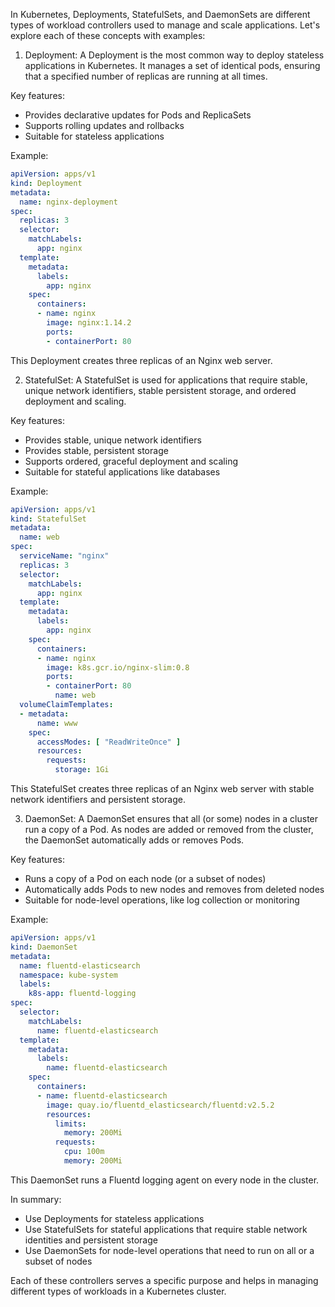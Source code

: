 In Kubernetes, Deployments, StatefulSets, and DaemonSets are different types of workload controllers used to manage and scale applications. Let's explore each of these concepts with examples:

1. Deployment:
A Deployment is the most common way to deploy stateless applications in Kubernetes. It manages a set of identical pods, ensuring that a specified number of replicas are running at all times.

Key features:
- Provides declarative updates for Pods and ReplicaSets
- Supports rolling updates and rollbacks
- Suitable for stateless applications

Example:
```yaml
apiVersion: apps/v1
kind: Deployment
metadata:
  name: nginx-deployment
spec:
  replicas: 3
  selector:
    matchLabels:
      app: nginx
  template:
    metadata:
      labels:
        app: nginx
    spec:
      containers:
      - name: nginx
        image: nginx:1.14.2
        ports:
        - containerPort: 80
```

This Deployment creates three replicas of an Nginx web server.

2. StatefulSet:
A StatefulSet is used for applications that require stable, unique network identifiers, stable persistent storage, and ordered deployment and scaling.

Key features:
- Provides stable, unique network identifiers
- Provides stable, persistent storage
- Supports ordered, graceful deployment and scaling
- Suitable for stateful applications like databases

Example:
```yaml
apiVersion: apps/v1
kind: StatefulSet
metadata:
  name: web
spec:
  serviceName: "nginx"
  replicas: 3
  selector:
    matchLabels:
      app: nginx
  template:
    metadata:
      labels:
        app: nginx
    spec:
      containers:
      - name: nginx
        image: k8s.gcr.io/nginx-slim:0.8
        ports:
        - containerPort: 80
          name: web
  volumeClaimTemplates:
  - metadata:
      name: www
    spec:
      accessModes: [ "ReadWriteOnce" ]
      resources:
        requests:
          storage: 1Gi
```

This StatefulSet creates three replicas of an Nginx web server with stable network identifiers and persistent storage.

3. DaemonSet:
A DaemonSet ensures that all (or some) nodes in a cluster run a copy of a Pod. As nodes are added or removed from the cluster, the DaemonSet automatically adds or removes Pods.

Key features:
- Runs a copy of a Pod on each node (or a subset of nodes)
- Automatically adds Pods to new nodes and removes from deleted nodes
- Suitable for node-level operations, like log collection or monitoring

Example:
```yaml
apiVersion: apps/v1
kind: DaemonSet
metadata:
  name: fluentd-elasticsearch
  namespace: kube-system
  labels:
    k8s-app: fluentd-logging
spec:
  selector:
    matchLabels:
      name: fluentd-elasticsearch
  template:
    metadata:
      labels:
        name: fluentd-elasticsearch
    spec:
      containers:
      - name: fluentd-elasticsearch
        image: quay.io/fluentd_elasticsearch/fluentd:v2.5.2
        resources:
          limits:
            memory: 200Mi
          requests:
            cpu: 100m
            memory: 200Mi
```

This DaemonSet runs a Fluentd logging agent on every node in the cluster.

In summary:
- Use Deployments for stateless applications
- Use StatefulSets for stateful applications that require stable network identities and persistent storage
- Use DaemonSets for node-level operations that need to run on all or a subset of nodes

Each of these controllers serves a specific purpose and helps in managing different types of workloads in a Kubernetes cluster.
